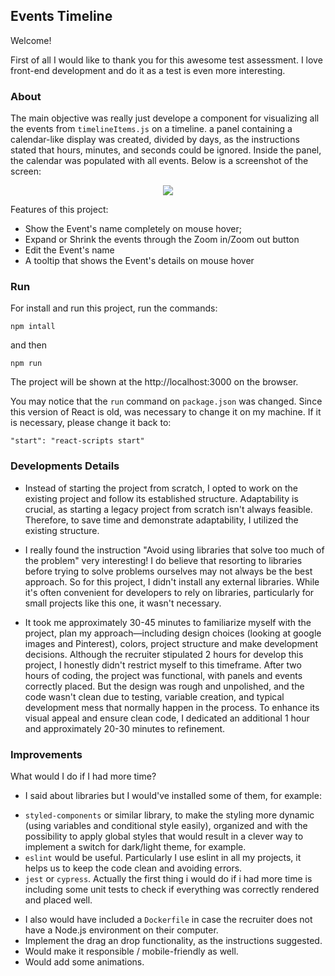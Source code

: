 ## Events Timeline
Welcome!

First of all I would like to thank you for this awesome test assessment. 
I love front-end development and do it as a test is even more interesting.

### About
The main objective was really just develope a component for visualizing all the events from ``timelineItems.js`` on a timeline.
a panel containing a calendar-like display was created, divided by days, as the instructions stated that hours, minutes, and seconds could be ignored. 
Inside the panel, the calendar was populated with all events. 
Below is a screenshot of the screen:

<p align="center">
  <img src="src/assets/images/timeline.png">
</p>

Features of this project:
- Show the Event's name completely on mouse hover;
- Expand or Shrink the events through the Zoom in/Zoom out button
- Edit the Event's name
- A tooltip that shows the Event's details on mouse hover 

### Run
For install and run this project, run the commands:

```
npm intall
```
and then

```
npm run
```
The project will be shown at the http://localhost:3000 on the browser.

You may notice that the ``run`` command on ``package.json`` was changed.
Since this version of React is old, was necessary to change it on my machine. 
If it is necessary, please change it back to:
```
"start": "react-scripts start"
```

### Developments Details

* Instead of starting the project from scratch, I opted to work on the existing project and follow its established structure. Adaptability is crucial, as starting a legacy project from scratch isn't always feasible. Therefore, to save time and demonstrate adaptability, I utilized the existing structure.

* I really found the instruction "Avoid using libraries that solve too much of the problem" very interesting! I do believe that resorting to libraries before trying to solve problems ourselves may not always be the best approach. So for this project, I didn't install any external libraries. While it's often convenient for developers to rely on libraries, particularly for small projects like this one, it wasn't necessary.

* It took me approximately 30-45 minutes to familiarize myself with the project, plan my approach—including design choices (looking at google images and Pinterest), colors, project structure and make development decisions. Although the recruiter stipulated 2 hours for develop this project, I honestly didn't restrict myself to this timeframe. After two hours of coding, the project was functional, with panels and events correctly placed. But the design was rough and unpolished, and the code wasn't clean due to testing, variable creation, and typical development mess that normally happen in the process. To enhance its visual appeal and ensure clean code, I dedicated an additional 1 hour and approximately 20-30 minutes to refinement.

### Improvements

What would I do if I had more time?

- I said about libraries but I would've installed some of them, for example:
* ``styled-components`` or similar library, to make the styling more dynamic (using variables and conditional style easily), organized and with the possibility to apply global styles that would result in a clever way to implement a switch for dark/light theme, for example.
* `` eslint `` would be useful. Particularly I use eslint in all my projects, it helps us to keep the code clean and avoiding errors.
* ``jest`` or ``cypress``. Actually the first thing i would do if i had more time is including some unit tests to check if everything was correctly rendered and placed well.
- I also would have included a ``Dockerfile`` in case the recruiter does not have a Node.js environment on their computer.
- Implement the drag an drop functionality, as the instructions suggested.
- Would make it responsible / mobile-friendly as well. 
- Would add some animations.